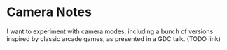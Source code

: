 # Camera Notes

I want to experiment with camera modes, including a bunch of versions
inspired by classic arcade games, as presented in a GDC talk. (TODO link)